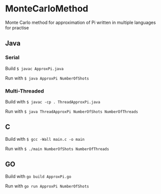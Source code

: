 # MonteCarloMethod
Monte Carlo method for approximation of Pi written in multiple languages for practise

## Java

### Serial
Build `$ javac ApproxPi.java`

Run with  `$ java ApproxPi NumberOfShots`

### Multi-Threaded
Build with `$ javac -cp . ThreadApproxPi.java`

Run with `$ java ThreadApproxPi NumberOfShots NumberOfThreads`

## C

Build with `$ gcc -Wall main.c -o main`

Run with `$ ./main NumberOfShots NumberOfThreads`

## GO

Build with `go build ApproxPi.go`

Run with `go run ApproxPi NumberOfShots`
